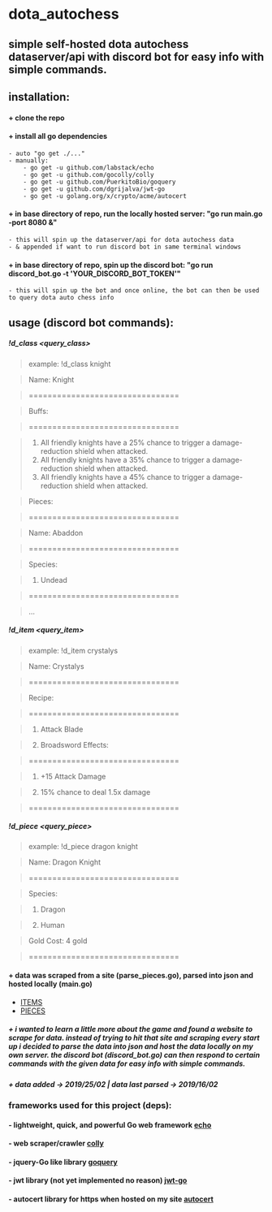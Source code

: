 # dota_autochess

## simple self-hosted dota autochess dataserver/api with discord bot for easy info with simple commands. 


## installation:
#### + clone the repo
#### + install all go dependencies
	- auto "go get ./..."
	- manually:
		- go get -u github.com/labstack/echo
		- go get -u github.com/gocolly/colly
		- go get -u github.com/PuerkitoBio/goquery
		- go get -u github.com/dgrijalva/jwt-go
		- go get -u golang.org/x/crypto/acme/autocert
#### + in base directory of repo, run the locally hosted server: "go run main.go -port 8080 &"
	- this will spin up the dataserver/api for dota autochess data
	- & appended if want to run discord bot in same terminal windows
#### + in base directory of repo, spin up the discord bot: "go run discord_bot.go -t 'YOUR_DISCORD_BOT_TOKEN'" 
	- this will spin up the bot and once online, the bot can then be used to query dota auto chess info

## usage (discord bot commands):
##### !d_class <query_class>
> example: !d_class knight


> 	Name: Knight

> 	================================


> 	Buffs:

> 	================================

>    1. All friendly knights have a 25% chance to trigger a damage-reduction shield when attacked.
>    2. All friendly knights have a 35% chance to trigger a damage-reduction shield when attacked.
>    3. All friendly knights have a 45% chance to trigger a damage-reduction shield when attacked.


> 	Pieces:

> 	================================


> 	Name: Abaddon

> 	================================


> 	Species:

>	1. Undead

>	================================

> 	...


##### !d_item <query_item>
> example: !d_item crystalys

> Name: Crystalys


> ================================



> Recipe:

> ================================

> 	1. Attack Blade
   
> 	2. Broadsword
Effects:
 

> ================================
 

> 	1. +15 Attack Damage

> 	2. 15% chance to deal 1.5x damage


> ================================



##### !d_piece <query_piece>
> example: !d_piece dragon knight

> Name: Dragon Knight


> ================================


> Species:


> 	1. Dragon

> 	2. Human
 

> Gold Cost: 4 gold


> ================================

#### + data was scraped from a site (parse_pieces.go), parsed into json and hosted locally (main.go) 
* 	[ITEMS](https://www.esportstales.com/dota-2/auto-chess-item-stats-combinations-and-upgrades)
* 	[PIECES](https://www.esportstales.com/dota-2/auto-chess-class-and-species-hero-synergy-list)

##### + i wanted to learn a little more about the game and found a website to scrape for data. instead of trying to hit that site and scraping every start up i decided to parse the data into json and host the data locally on my own server. the discord bot (discord_bot.go) can then respond to certain commands with the given data for easy info with simple commands.

##### + data added -> 2019/25/02 | data last parsed -> 2019/16/02

### frameworks used for this project (deps):
#### - lightweight, quick, and powerful Go web framework [echo](https://github.com/labstack/echo) 
#### - web scraper/crawler [colly](https://github.com/gocolly/colly)
#### - jquery-Go like library [goquery](https://github.com/PuerkitoBio/goquery)
#### - jwt library (not yet implemented no reason) [jwt-go](https://github.com/dgrijalva/jwt-go)
#### - autocert library for https when hosted on my site [autocert](https://golang.org/x/crypto/acme/autocert)
